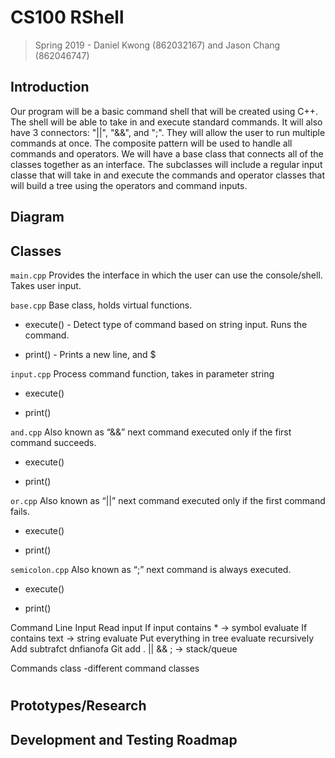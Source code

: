 # CS100 RShell
> Spring 2019 - Daniel Kwong (862032167) and Jason Chang (862046747)

## Introduction
Our program will be a basic command shell that will be created using C++. The shell will be able to take in and execute standard commands. It will also have 3 connectors: "||", "&&", and ";". They will allow the user to run multiple commands at once. The composite pattern will be used to handle all commands and operators. We will have a base class that connects all of the classes together as an interface. The subclasses will include a regular input classe that will take in and execute the commands and operator classes that will build a tree using the operators and command inputs.

## Diagram

## Classes

`main.cpp`
Provides the interface in which the user can use the console/shell. Takes user input.

`base.cpp`
Base class, holds virtual functions.

* execute() - Detect type of command based on string input. Runs the command.

* print() - Prints a new line, and $

`input.cpp`
Process command function, takes in parameter string

* execute()

* print()

`and.cpp`
Also known as “&&” next command executed only if the first command succeeds.

* execute()

* print()

`or.cpp`
Also known as “||” next command executed only if the first command fails.

* execute()

* print()

`semicolon.cpp`
Also known as “;” next command is always executed.

* execute()

* print()

Command Line
Input
Read input
If input contains * -> symbol evaluate
If contains text -> string evaluate
Put everything in tree evaluate recursively
Add subtrafct dnfianofa
Git add .
|| && ; -> stack/queue

Commands class
-different command classes



#


## Prototypes/Research

## Development and Testing Roadmap
